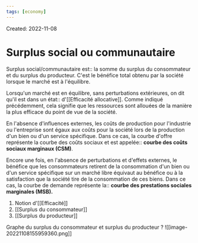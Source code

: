 ```yaml
---
tags: [economy] 
---
```

Created: 2022-11-08

# Surplus social ou communautaire
Surplus social/communautaire est:: la somme du surplus du consommateur et du surplus du producteur. C'est le bénéfice total obtenu par la société lorsque le marché est à l'équilibre.
<!--SR:!2023-01-03,29,228-->

Lorsqu'un marché est en équilibre, sans perturbations extérieures, on dit qu'il est dans un état:: d'[[Efficacité allocative]]. Comme indiqué précédemment, cela signifie que les ressources sont allouées de la manière la plus efficace du point de vue de la société.
<!--SR:!2022-12-08,17,248-->

En l'absence d'influences externes, les coûts de production pour l'industrie ou l'entreprise sont égaux aux coûts pour la société lors de la production d'un bien ou d'un service spécifique. Dans ce cas, la courbe d'offre représente la courbe des coûts sociaux et est appelée:: **courbe des coûts sociaux marginaux (CSM)**.
<!--SR:!2022-12-12,18,230-->
Encore une fois, en l'absence de perturbations et d'effets externes, le bénéfice que les consommateurs retirent de la consommation d'un bien ou d'un service spécifique sur un marché libre équivaut au bénéfice ou à la satisfaction que la société tire de la consommation de ces biens. Dans ce cas, la courbe de demande représente la:: **courbe des prestations sociales marginales (MSB).**
<!--SR:!2022-12-09,15,228-->

1. Notion d'[[Efficacité]]
2. [[Surplus du consommateur]]
3. [[Surplus du producteur]]


Graphe du surplus du consommateur et surplus du producteur
?
![[image-20221108155959360.png]]
<!--SR:!2022-12-12,21,250-->

